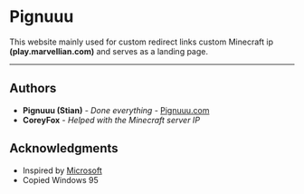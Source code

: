 # Pignuuu

This website mainly used for custom redirect links custom Minecraft ip **(play.marvellian.com)** and serves as a landing page.

---

## Authors

* **Pignuuu (Stian)** - *Done everything* - [Pignuuu.com](https://pignuuu.com)
* **CoreyFox** - *Helped with the Minecraft server IP*
## Acknowledgments
* Inspired by [Microsoft](https://microsoft.com)
* Copied Windows 95
